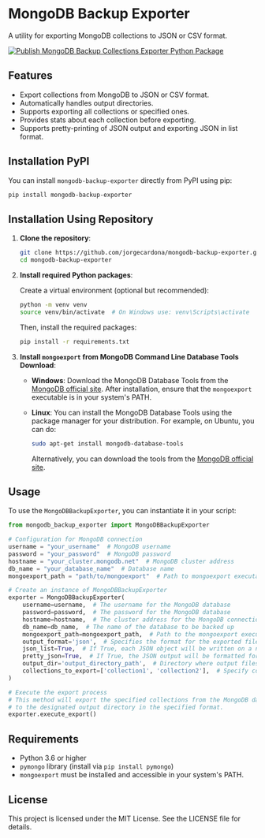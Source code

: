 # MongoDB Backup Exporter
A utility for exporting MongoDB collections to JSON or CSV format.

[![Publish MongoDB Backup Collections Exporter Python Package](https://github.com/JorgeCardona/mongodb-backup-exporter/actions/workflows/python-publish.yml/badge.svg)](https://github.com/JorgeCardona/mongodb-backup-exporter/actions/workflows/python-publish.yml)

## Features

- Export collections from MongoDB to JSON or CSV format.
- Automatically handles output directories.
- Supports exporting all collections or specified ones.
- Provides stats about each collection before exporting.
- Supports pretty-printing of JSON output and exporting JSON in list format.

## Installation PyPI

You can install `mongodb-backup-exporter` directly from PyPI using pip:

```bash
pip install mongodb-backup-exporter
```

## Installation Using Repository 

1. **Clone the repository**:

   ```bash
   git clone https://github.com/jorgecardona/mongodb-backup-exporter.git
   cd mongodb-backup-exporter
   ```

2. **Install required Python packages**:

   Create a virtual environment (optional but recommended):

   ```bash
   python -m venv venv
   source venv/bin/activate  # On Windows use: venv\Scripts\activate
   ```

   Then, install the required packages:

   ```bash
   pip install -r requirements.txt
   ```

3. **Install `mongoexport` from MongoDB Command Line Database Tools Download**:

   - **Windows**: Download the MongoDB Database Tools from the [MongoDB official site](https://www.mongodb.com/try/download/database-tools). After installation, ensure that the `mongoexport` executable is in your system's PATH.

   - **Linux**: You can install the MongoDB Database Tools using the package manager for your distribution. For example, on Ubuntu, you can do:

     ```bash
     sudo apt-get install mongodb-database-tools
     ```

     Alternatively, you can download the tools from the [MongoDB official site](https://www.mongodb.com/try/download/database-tools/).

## Usage

To use the `MongoDBBackupExporter`, you can instantiate it in your script:

```python
from mongodb_backup_exporter import MongoDBBackupExporter

# Configuration for MongoDB connection
username = "your_username"  # MongoDB username
password = "your_password"  # MongoDB password
hostname = "your_cluster.mongodb.net"  # MongoDB cluster address
db_name = "your_database_name"  # Database name
mongoexport_path = "path/to/mongoexport"  # Path to mongoexport executable

# Create an instance of MongoDBBackupExporter
exporter = MongoDBBackupExporter(
    username=username,  # The username for the MongoDB database
    password=password,  # The password for the MongoDB database
    hostname=hostname,  # The cluster address for the MongoDB connection
    db_name=db_name,  # The name of the database to be backed up
    mongoexport_path=mongoexport_path,  # Path to the mongoexport executable
    output_format='json',  # Specifies the format for the exported files; can be 'json' or 'csv'
    json_list=True,  # If True, each JSON object will be written on a new line in list format
    pretty_json=True,  # If True, the JSON output will be formatted for better readability
    output_dir='output_directory_path',  # Directory where output files will be saved; defaults to current working directory if None
    collections_to_export=['collection1', 'collection2'],  # Specify collections to export; if None, all collections will be exported
)

# Execute the export process
# This method will export the specified collections from the MongoDB database
# to the designated output directory in the specified format.
exporter.execute_export()
```

## Requirements

- Python 3.6 or higher
- `pymongo` library (install via `pip install pymongo`)
- `mongoexport` must be installed and accessible in your system's PATH.

## License

This project is licensed under the MIT License. See the LICENSE file for details.